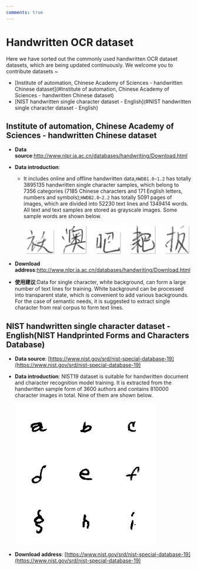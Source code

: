 ```yaml
---
comments: true
---
```



# Handwritten OCR dataset
Here we have sorted out the commonly used handwritten OCR dataset datasets, which are being updated continuously. We welcome you to contribute datasets ~
- [Institute of automation, Chinese Academy of Sciences - handwritten Chinese dataset](#Institute of automation, Chinese Academy of Sciences - handwritten Chinese dataset)
- [NIST handwritten single character dataset - English](#NIST handwritten single character dataset - English)

## Institute of automation, Chinese Academy of Sciences - handwritten Chinese dataset
- **Data source**:http://www.nlpr.ia.ac.cn/databases/handwriting/Download.html
- **Data introduction**:
    * It includes online and offline handwritten data,`HWDB1.0~1.2` has totally 3895135 handwritten single character samples, which belong to 7356 categories (7185 Chinese characters and 171 English letters, numbers and symbols);`HWDB2.0~2.2` has totally 5091 pages of images, which are divided into 52230 text lines and 1349414 words. All text and text samples are stored as grayscale images. Some sample words are shown below.

        ![](./images/CASIA_0.jpg)

- **Download address**:http://www.nlpr.ia.ac.cn/databases/handwriting/Download.html
- **使用建议**:Data for single character, white background, can form a large number of text lines for training. White background can be processed into transparent state, which is convenient to add various backgrounds. For the case of semantic needs, it is suggested to extract single character from real corpus to form text lines.


## NIST handwritten single character dataset - English(NIST Handprinted Forms and Characters Database)

- **Data source**: [https://www.nist.gov/srd/nist-special-database-19](https://www.nist.gov/srd/nist-special-database-19)

- **Data introduction**: NIST19 dataset is suitable for handwritten document and character recognition model training. It is extracted from the handwritten sample form of 3600 authors and contains 810000 character images in total. Nine of them are shown below.

    ![](./images/nist_demo.png)


- **Download address**: [https://www.nist.gov/srd/nist-special-database-19](https://www.nist.gov/srd/nist-special-database-19)
